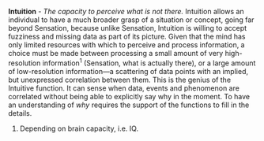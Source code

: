 **Intuition** - *The capacity to perceive what is not there.* Intuition allows an individual to have a much broader grasp of a situation or concept, going far beyond Sensation, because unlike Sensation, Intuition is willing to accept fuzziness and missing data as part of its picture. Given that the mind has only limited resources with which to perceive and process information, a choice must be made between processing a small amount of very high-resolution information<sup>1</sup> (Sensation, what is actually there), or a large amount of low-resolution information—a scattering of data points with an implied, but unexpressed correlation between them. This is the genius of the Intuitive function. It can sense when data, events and phenomenon are correlated without being able to explicitly say why in the moment. To have an understanding of *why* requires the support of the functions to fill in the details.

1. Depending on brain capacity, i.e. IQ.